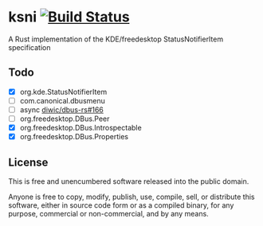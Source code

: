 # ksni [![Build Status](https://travis-ci.com/iovxw/ksni.svg?branch=master)](https://travis-ci.com/iovxw/ksni)

A Rust implementation of the KDE/freedesktop StatusNotifierItem specification

## Todo
 - [x] org.kde.StatusNotifierItem
 - [ ] com.canonical.dbusmenu
 - [ ] async [diwic/dbus-rs#166](https://github.com/diwic/dbus-rs/issues/166)
 - [ ] org.freedesktop.DBus.Peer
 - [x] org.freedesktop.DBus.Introspectable
 - [x] org.freedesktop.DBus.Properties

## License

This is free and unencumbered software released into the public domain.

Anyone is free to copy, modify, publish, use, compile, sell, or distribute this software, either in source code form or as a compiled binary, for any purpose, commercial or non-commercial, and by any means.
